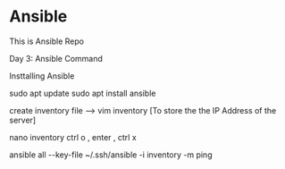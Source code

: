 # Ansible
This is Ansible Repo

Day 3:
Ansible Command


Insttalling Ansible

sudo apt update
sudo apt install ansible

create inventory file --> vim inventory [To store the the IP Address of the server] 

nano inventory  ctrl o , enter , ctrl x

ansible all --key-file ~/.ssh/ansible -i inventory -m ping
